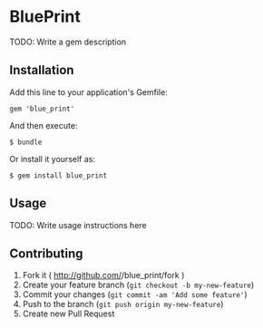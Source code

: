 # BluePrint

TODO: Write a gem description

## Installation

Add this line to your application's Gemfile:

    gem 'blue_print'

And then execute:

    $ bundle

Or install it yourself as:

    $ gem install blue_print

## Usage

TODO: Write usage instructions here

## Contributing

1. Fork it ( http://github.com/<my-github-username>/blue_print/fork )
2. Create your feature branch (`git checkout -b my-new-feature`)
3. Commit your changes (`git commit -am 'Add some feature'`)
4. Push to the branch (`git push origin my-new-feature`)
5. Create new Pull Request
